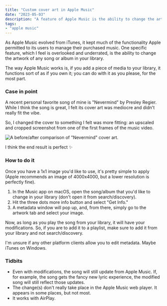 ```yaml
---
title: "Custom cover art in Apple Music"
date: "2023-05-03"
description: "A feature of Apple Music is the ability to change the artwork of any song or album in your library."
tags:
- "apple music"
---
```


As Apple Music evolved from iTunes, it kept much of the functionality Apple permitted to its users to manage their purchased music. One specific feature, which I feel is overlooked and underrated, is the ability to change the artwork of any song or album in your library.

The way Apple Music works is, if you add a piece of media to your library, it functions sort of as if you own it; you can do with it as you please, for the most part.

### Case in point

A recent personal favorite song of mine is "Nevermind" by Presley Regier. While I think the song is great, I felt its cover art was mediocre and didn't really fit the vibe.

So, I changed the cover to something I felt was more fitting: an upscaled and cropped screenshot from one of the first frames of the music video.

![A before/after comparison of "Nevermind" cover art.](https://pond.lx-is.lu/static/TFzEskvwnrZ9Yadw7cPE.webp)

I think the end result is perfect ✨

### How to do it

Once you have a 1x1 image you'd like to use, it's pretty simple to apply (Apple recommends an image of 4000x4000, but a lower resolution is perfectly fine).

1. In the Music app on macOS, open the song/album that you'd like to change in your library (don't open it from search/discovery).
2. Hit the three dots more info button and select "Get Info."
3. A metadata window will pop up, and, from there, simply go to the artwork tab and select your image.

Now, as long as you play the song from your library, it will have your modifications. So, if you are to add it to a playlist, make sure to add it from your library and not search/discovery.

I'm unsure if any other platform clients allow you to edit metadata. Maybe iTunes on Windows.

### Tidbits

- Even with modifications, the song will still update from Apple Music. If, for example, the song gets the fancy new lyric experience, the modified song will still reflect those updates.
- The change(s) don't really take place in the Apple Music web player. It appears in some places, but not most.
- It works with AirPlay.
